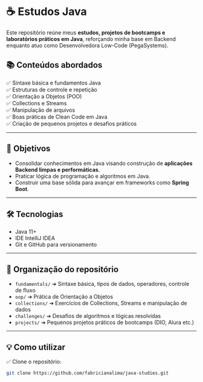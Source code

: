 # ☕ Estudos Java

Este repositório reúne meus **estudos, projetos de bootcamps e laboratórios práticos em Java**, reforçando minha base em Backend enquanto atuo como Desenvolvedora Low-Code (PegaSystems).

## 📚 Conteúdos abordados

✅ Sintaxe básica e fundamentos Java  
✅ Estruturas de controle e repetição  
✅ Orientação a Objetos (POO)  
✅ Collections e Streams  
✅ Manipulação de arquivos  
✅ Boas práticas de Clean Code em Java  
✅ Criação de pequenos projetos e desafios práticos

---

## 🚀 Objetivos

- Consolidar conhecimentos em Java visando construção de **aplicações Backend limpas e performáticas**.
- Praticar lógica de programação e algoritmos em Java.
- Construir uma base sólida para avançar em frameworks como **Spring Boot**.

---

## 🛠️ Tecnologias

- Java 11+
- IDE IntelliJ IDEA
- Git e GitHub para versionamento

---

## 📂 Organização do repositório

- `fundamentals/` ➔ Sintaxe básica, tipos de dados, operadores, controle de fluxo
- `oop/` ➔ Prática de Orientação a Objetos
- `collections/` ➔ Exercícios de Collections, Streams e manipulação de dados
- `challenges/` ➔ Desafios de algoritmos e lógicas resolvidas
- `projects/` ➔ Pequenos projetos práticos de bootcamps (DIO, Alura etc.)

---

## 💡 Como utilizar

✅ Clone o repositório:
```bash
git clone https://github.com/fabricianalima/java-studies.git

